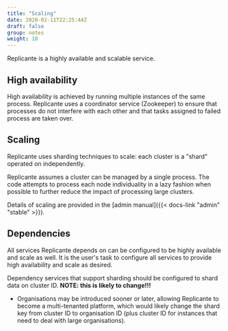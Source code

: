 ```yaml
---
title: "Scaling"
date: 2020-02-11T22:25:44Z
draft: false
group: notes
weight: 10
---
```


Replicante is a highly available and scalable service.


## High availability
High availability is achieved by running multiple instances of the same process.
Replicante uses a coordinator service (Zookeeper) to ensure that processes do not
interfere with each other and that tasks assigned to failed process are taken over.


## Scaling
Replicante uses sharding techniques to scale: each cluster is a "shard" operated on independently.

Replicante assumes a cluster can be managed by a single process.
The code attempts to process each node individuality in a lazy fashion when possible
to further reduce the impact of processing large clusters.

Details of scaling are provided in the
[admin manual]({{< docs-link "admin" "stable" >}}).


## Dependencies
All services Replicante depends on can be configured to be highly available and scale as well.
It is the user's task to configure all services to provide high availability and scale as desired.

Dependency services that support sharding should be configured to shard data on cluster ID.
**NOTE: this is likely to change!!!**

  * Organisations may be introduced sooner or later, allowing Replicante to become a multi-tenanted
    platform, which would likely change the shard key from cluster ID to organisation ID
    (plus cluster ID for instances that need to deal with large organisations).
